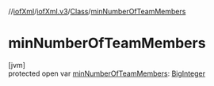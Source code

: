 //[iofXml](../../../index.md)/[iofXml.v3](../index.md)/[Class](index.md)/[minNumberOfTeamMembers](min-number-of-team-members.md)

# minNumberOfTeamMembers

[jvm]\
protected open var [minNumberOfTeamMembers](min-number-of-team-members.md): [BigInteger](https://docs.oracle.com/javase/8/docs/api/java/math/BigInteger.html)
